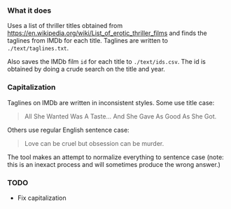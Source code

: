 ### What it does
Uses a list of thriller titles obtained from https://en.wikipedia.org/wiki/List_of_erotic_thriller_films
and finds the taglines from IMDb for each title. Taglines are written to `./text/taglines.txt`.

Also saves the IMDb film `id` for each title to `./text/ids.csv`. The id is obtained by doing a crude 
search on the title and year.

### Capitalization
Taglines on IMDb are written in inconsistent styles. Some use title case:

> All She Wanted Was A Taste… And She Gave As Good As She Got.

Others use regular English sentence case:

> Love can be cruel but obsession can be murder.

The tool makes an attempt to normalize everything to sentence case (note: this is an inexact
process and will sometimes produce the wrong answer.)

### TODO
* Fix capitalization
